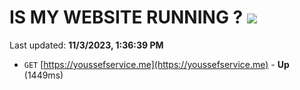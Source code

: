 # IS MY WEBSITE RUNNING ? [![](https://img.shields.io/static/v1?label=Sponsor&message=%E2%9D%A4&logo=GitHub&color=%23fe8e86)](https://github.com/sponsors/<username>)

Last updated: **11/3/2023, 1:36:39 PM**

- `GET` [https://youssefservice.me](https://youssefservice.me) - **Up** (1449ms)
